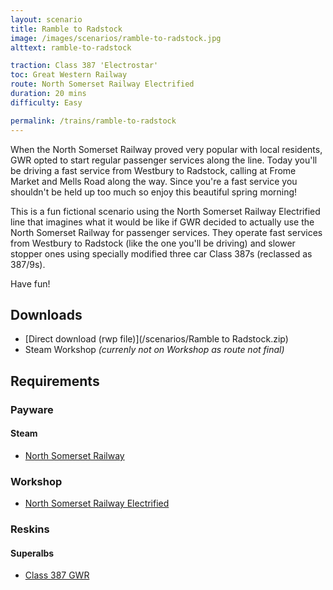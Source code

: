 ```yaml
---
layout: scenario
title: Ramble to Radstock
image: /images/scenarios/ramble-to-radstock.jpg
alttext: ramble-to-radstock

traction: Class 387 'Electrostar'
toc: Great Western Railway
route: North Somerset Railway Electrified
duration: 20 mins
difficulty: Easy

permalink: /trains/ramble-to-radstock
---
```


When the North Somerset Railway proved very popular with local residents, GWR opted to start regular passenger services along the line. Today you'll be driving a fast service from Westbury to Radstock, calling at Frome Market and Mells Road along the way. Since you're a fast service you shouldn't be held up too much so enjoy this beautiful spring morning!

This is a fun fictional scenario using the North Somerset Railway Electrified line that imagines what it would be like if GWR decided to actually use the North Somerset Railway for passenger services. They operate fast services from Westbury to Radstock (like the one you'll be driving) and slower stopper ones using specially modified three car Class 387s (reclassed as 387/9s).

Have fun!

## Downloads
* [Direct download (rwp file)](/scenarios/Ramble to Radstock.zip)
* Steam Workshop *(currenly not on Workshop as route not final)*

## Requirements

### Payware

#### Steam
* [North Somerset Railway](http://store.steampowered.com/app/325993)

### Workshop
* [North Somerset Railway Electrified](http://steamcommunity.com/sharedfiles/filedetails/?id=1287223527)

### Reskins

#### Superalbs
* [Class 387 GWR](http://superalbs.weebly.com/class387greatwesternrailway.html)